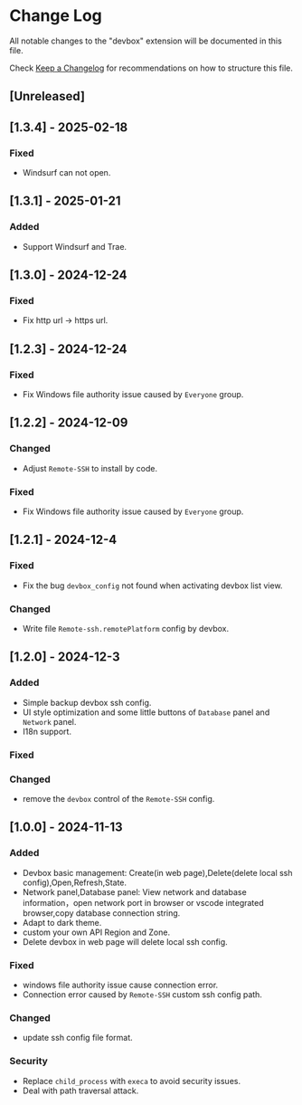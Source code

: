 # Change Log

All notable changes to the "devbox" extension will be documented in this file.

Check [Keep a Changelog](http://keepachangelog.com/) for recommendations on how to structure this file.

## [Unreleased]

## [1.3.4] - 2025-02-18

### Fixed

- Windsurf can not open.

## [1.3.1] - 2025-01-21

### Added

- Support Windsurf and Trae.

## [1.3.0] - 2024-12-24

### Fixed

- Fix http url -> https url.

## [1.2.3] - 2024-12-24

### Fixed

- Fix Windows file authority issue caused by `Everyone` group.

## [1.2.2] - 2024-12-09

### Changed

- Adjust `Remote-SSH` to install by code.

### Fixed

- Fix Windows file authority issue caused by `Everyone` group.

## [1.2.1] - 2024-12-4

### Fixed

- Fix the bug `devbox_config` not found when activating devbox list view.

### Changed

- Write file `Remote-ssh.remotePlatform` config by devbox.

## [1.2.0] - 2024-12-3

### Added

- Simple backup devbox ssh config.
- UI style optimization and some little buttons of `Database` panel and `Network` panel.
- I18n support.

### Fixed

### Changed

- remove the `devbox` control of the `Remote-SSH` config.

## [1.0.0] - 2024-11-13

### Added

- Devbox basic management: Create(in web page),Delete(delete local ssh config),Open,Refresh,State.
- Network panel,Database panel: View network and database information，open network port in browser or vscode integrated browser,copy database connection string.
- Adapt to dark theme.
- custom your own API Region and Zone.
- Delete devbox in web page will delete local ssh config.

### Fixed

- windows file authority issue cause connection error.
- Connection error caused by `Remote-SSH` custom ssh config path.

### Changed

- update ssh config file format.

### Security

- Replace `child_process` with `execa` to avoid security issues.
- Deal with path traversal attack.
